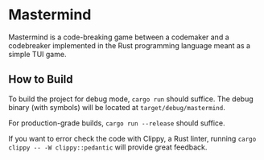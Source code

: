 # Mastermind

Mastermind is a code-breaking game between a codemaker and a codebreaker implemented in the Rust programming language meant as a simple TUI game.

## How to Build

To build the project for debug mode, `cargo run` should suffice. The debug binary (with symbols) will be located at `target/debug/mastermind`.

For production-grade builds, `cargo run --release` should suffice.

If you want to error check the code with Clippy, a Rust linter, running `cargo clippy -- -W clippy::pedantic` will provide great feedback.
